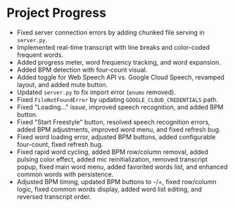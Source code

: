 # Project Progress

- Fixed server connection errors by adding chunked file serving in `server.py`.
- Implemented real-time transcript with line breaks and color-coded frequent words.
- Added progress meter, word frequency tracking, and word expansion.
- Added BPM detection with four-count visual.
- Added toggle for Web Speech API vs. Google Cloud Speech, revamped layout, and added mute button.
- Updated `server.py` to fix import error (`enums` removed).
- Fixed `FileNotFoundError` by updating `GOOGLE_CLOUD_CREDENTIALS` path.
- Fixed "Loading..." issue, improved speech recognition, and added BPM button.
- Fixed "Start Freestyle" button, resolved speech recognition errors, added BPM adjustments, improved word menu, and fixed refresh bug.
- Fixed word loading error, adjusted BPM buttons, added configurable four-count, fixed refresh bug.
- Fixed rapid word cycling, added BPM row/column removal, added pulsing color effect, added mic reinitialization, removed transcript popup, fixed main word menu, added favorited words list, and enhanced common words with persistence.
- Adjusted BPM timing, updated BPM buttons to -/+, fixed row/column logic, fixed common words display, added word list editing, and reversed transcript order.